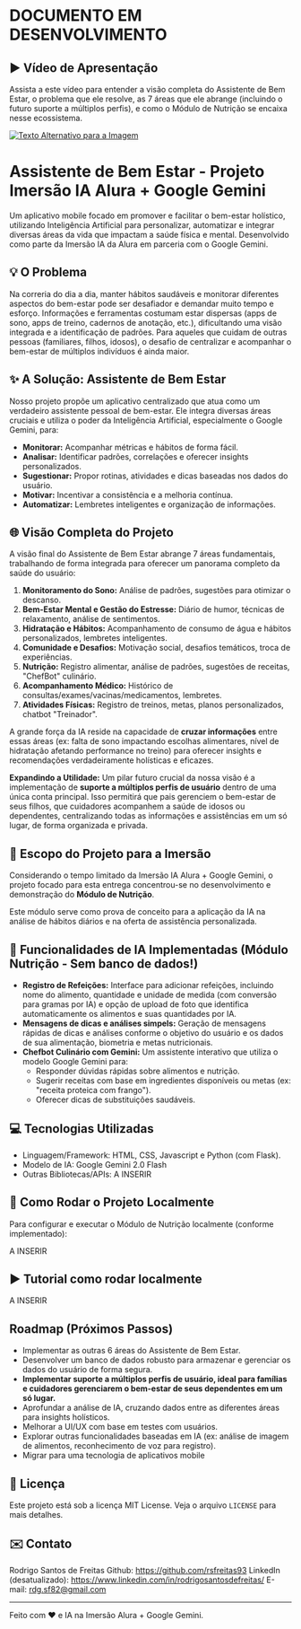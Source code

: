 # DOCUMENTO EM DESENVOLVIMENTO
## ▶️ Vídeo de Apresentação

Assista a este vídeo para entender a visão completa do Assistente de Bem Estar, o problema que ele resolve, as 7 áreas que ele abrange (incluindo o futuro suporte a múltiplos perfis), e como o Módulo de Nutrição se encaixa nesse ecossistema.

[![Texto Alternativo para a Imagem](https://img.youtube.com/vi/mt2AuJTck9Y/0.jpg)](https://youtu.be/mt2AuJTck9Y)

# Assistente de Bem Estar - Projeto Imersão IA Alura + Google Gemini

Um aplicativo mobile focado em promover e facilitar o bem-estar holístico, utilizando Inteligência Artificial para personalizar, automatizar e integrar diversas áreas da vida que impactam a saúde física e mental. Desenvolvido como parte da Imersão IA da Alura em parceria com o Google Gemini.

## 💡 O Problema

Na correria do dia a dia, manter hábitos saudáveis e monitorar diferentes aspectos do bem-estar pode ser desafiador e demandar muito tempo e esforço. Informações e ferramentas costumam estar dispersas (apps de sono, apps de treino, cadernos de anotação, etc.), dificultando uma visão integrada e a identificação de padrões. Para aqueles que cuidam de outras pessoas (familiares, filhos, idosos), o desafio de centralizar e acompanhar o bem-estar de múltiplos indivíduos é ainda maior.

## ✨ A Solução: Assistente de Bem Estar

Nosso projeto propõe um aplicativo centralizado que atua como um verdadeiro assistente pessoal de bem-estar. Ele integra diversas áreas cruciais e utiliza o poder da Inteligência Artificial, especialmente o Google Gemini, para:

* **Monitorar:** Acompanhar métricas e hábitos de forma fácil.
* **Analisar:** Identificar padrões, correlações e oferecer insights personalizados.
* **Sugestionar:** Propor rotinas, atividades e dicas baseadas nos dados do usuário.
* **Motivar:** Incentivar a consistência e a melhoria contínua.
* **Automatizar:** Lembretes inteligentes e organização de informações.

## 🌐 Visão Completa do Projeto

A visão final do Assistente de Bem Estar abrange 7 áreas fundamentais, trabalhando de forma integrada para oferecer um panorama completo da saúde do usuário:

1.  **Monitoramento do Sono:** Análise de padrões, sugestões para otimizar o descanso.
2.  **Bem-Estar Mental e Gestão do Estresse:** Diário de humor, técnicas de relaxamento, análise de sentimentos.
3.  **Hidratação e Hábitos:** Acompanhamento de consumo de água e hábitos personalizados, lembretes inteligentes.
4.  **Comunidade e Desafios:** Motivação social, desafios temáticos, troca de experiências.
5.  **Nutrição:** Registro alimentar, análise de padrões, sugestões de receitas, "ChefBot" culinário.
6.  **Acompanhamento Médico:** Histórico de consultas/exames/vacinas/medicamentos, lembretes.
7.  **Atividades Físicas:** Registro de treinos, metas, planos personalizados, chatbot "Treinador".

A grande força da IA reside na capacidade de **cruzar informações** entre essas áreas (ex: falta de sono impactando escolhas alimentares, nível de hidratação afetando performance no treino) para oferecer insights e recomendações verdadeiramente holísticas e eficazes.

**Expandindo a Utilidade:** Um pilar futuro crucial da nossa visão é a implementação de **suporte a múltiplos perfis de usuário** dentro de uma única conta principal. Isso permitirá que pais gerenciem o bem-estar de seus filhos, que cuidadores acompanhem a saúde de idosos ou dependentes, centralizando todas as informações e assistências em um só lugar, de forma organizada e privada.

## 🎯 Escopo do Projeto para a Imersão

Considerando o tempo limitado da Imersão IA Alura + Google Gemini, o projeto focado para esta entrega concentrou-se no desenvolvimento e demonstração do **Módulo de Nutrição**.

Este módulo serve como prova de conceito para a aplicação da IA na análise de hábitos diários e na oferta de assistência personalizada.

## 🤖 Funcionalidades de IA Implementadas (Módulo Nutrição - Sem banco de dados!)

* **Registro de Refeições:** Interface para adicionar refeições, incluindo nome do alimento, quantidade e unidade de medida (com conversão para gramas por IA) e opção de upload de foto que identifica automaticamente os alimentos e suas quantidades por IA.
* **Mensagens de dicas e análises simpels:** Geração de mensagens rápidas de dicas e análises conforme o objetivo do usuário e os dados de sua alimentação, biometria e metas nutricionais.
* **Chefbot Culinário com Gemini:** Um assistente interativo que utiliza o modelo Google Gemini para:
    * Responder dúvidas rápidas sobre alimentos e nutrição.
    * Sugerir receitas com base em ingredientes disponíveis ou metas (ex: "receita proteica com frango").
    * Oferecer dicas de substituições saudáveis.

## 💻 Tecnologias Utilizadas

* Linguagem/Framework: HTML, CSS, Javascript e Python (com Flask). 
* Modelo de IA: Google Gemini 2.0 Flash
* Outras Bibliotecas/APIs: A INSERIR

## 🚀 Como Rodar o Projeto Localmente

Para configurar e executar o Módulo de Nutrição localmente (conforme implementado):

A INSERIR

## ▶️ Tutorial como rodar localmente

A INSERIR



## Roadmap (Próximos Passos)

* Implementar as outras 6 áreas do Assistente de Bem Estar.
* Desenvolver um banco de dados robusto para armazenar e gerenciar os dados do usuário de forma segura.
* **Implementar suporte a múltiplos perfis de usuário, ideal para famílias e cuidadores gerenciarem o bem-estar de seus dependentes em um só lugar.**
* Aprofundar a análise de IA, cruzando dados entre as diferentes áreas para insights holísticos.
* Melhorar a UI/UX com base em testes com usuários.
* Explorar outras funcionalidades baseadas em IA (ex: análise de imagem de alimentos, reconhecimento de voz para registro).
* Migrar para uma tecnologia de aplicativos mobile

## 📜 Licença

Este projeto está sob a licença MIT License. Veja o arquivo `LICENSE` para mais detalhes.

## ✉️ Contato

Rodrigo Santos de Freitas
Github: https://github.com/rsfreitas93
LinkedIn (desatualizado): https://www.linkedin.com/in/rodrigosantosdefreitas/
E-mail: rdg.sf82@gmail.com

---
Feito com ❤️ e IA na Imersão Alura + Google Gemini.
